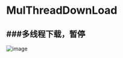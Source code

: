 # MulThreadDownLoad
###多线程下载，暂停
---
![image](https://github.com/SnowDragon2015/MulThreadDownLoad/master/images/kakaxi.jpg)
